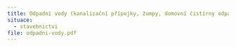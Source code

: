 ```yaml
---
title: Odpadní vody (kanalizační přípojky, žumpy, domovní čistírny odpadních vod)
situace:
  - stavebnictvi
file: odpadni-vody.pdf
---
```

